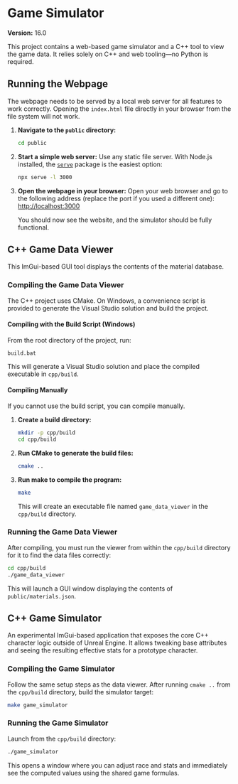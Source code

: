 # Game Simulator

**Version:** 16.0

This project contains a web-based game simulator and a C++ tool to view the game data. It relies solely on C++ and web
tooling—no Python is required.

## Running the Webpage

The webpage needs to be served by a local web server for all features to work correctly. Opening the `index.html` file directly in your browser from the file system will not work.

1.  **Navigate to the `public` directory:**
    ```bash
    cd public
    ```

2.  **Start a simple web server:**
    Use any static file server. With Node.js installed, the [`serve`](https://www.npmjs.com/package/serve) package is the
    easiest option:
    ```bash
    npx serve -l 3000
    ```

3.  **Open the webpage in your browser:**
    Open your web browser and go to the following address (replace the port if you used a different one):
    [http://localhost:3000](http://localhost:3000)

    You should now see the website, and the simulator should be fully functional.

## C++ Game Data Viewer

This ImGui-based GUI tool displays the contents of the material database.

### Compiling the Game Data Viewer

The C++ project uses CMake. On Windows, a convenience script is provided to generate the Visual Studio solution and build the project.

#### Compiling with the Build Script (Windows)

From the root directory of the project, run:
```
build.bat
```
This will generate a Visual Studio solution and place the compiled executable in `cpp/build`.

#### Compiling Manually

If you cannot use the build script, you can compile manually.

1.  **Create a build directory:**
    ```bash
    mkdir -p cpp/build
    cd cpp/build
    ```

2.  **Run CMake to generate the build files:**
    ```bash
    cmake ..
    ```

3.  **Run make to compile the program:**
    ```bash
    make
    ```

    This will create an executable file named `game_data_viewer` in the `cpp/build` directory.

### Running the Game Data Viewer

After compiling, you must run the viewer from within the `cpp/build` directory for it to find the data files correctly:

```bash
cd cpp/build
./game_data_viewer
```

This will launch a GUI window displaying the contents of `public/materials.json`.

## C++ Game Simulator

An experimental ImGui-based application that exposes the core C++ character logic
outside of Unreal Engine. It allows tweaking base attributes and seeing the
resulting effective stats for a prototype character.

### Compiling the Game Simulator

Follow the same setup steps as the data viewer. After running `cmake ..` from the
`cpp/build` directory, build the simulator target:

```bash
make game_simulator
```

### Running the Game Simulator

Launch from the `cpp/build` directory:

```bash
./game_simulator
```

This opens a window where you can adjust race and stats and immediately see the
computed values using the shared game formulas.
